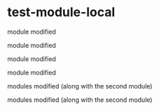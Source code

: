 # test-module-local

module modified

module modified

module modified

module modified

modules modified (along with the second module)

modules modified (along with the second module)
